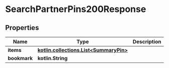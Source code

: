 
# SearchPartnerPins200Response

## Properties
Name | Type | Description | Notes
------------ | ------------- | ------------- | -------------
**items** | [**kotlin.collections.List&lt;SummaryPin&gt;**](SummaryPin.md) |  | 
**bookmark** | **kotlin.String** |  |  [optional]



